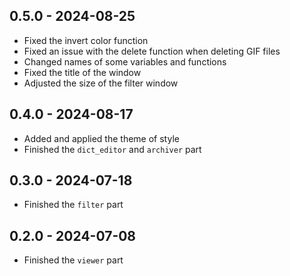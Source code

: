 ## 0.5.0 - 2024-08-25

- Fixed the invert color function
- Fixed an issue with the delete function when deleting GIF files
- Changed names of some variables and functions
- Fixed the title of the window
- Adjusted the size of the filter window

## 0.4.0 - 2024-08-17

- Added and applied the theme of style
- Finished the `dict_editor` and `archiver` part

## 0.3.0 - 2024-07-18

- Finished the `filter` part

## 0.2.0 - 2024-07-08

- Finished the `viewer` part